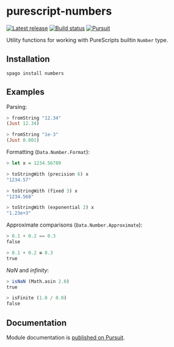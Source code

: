 # purescript-numbers

[![Latest release](http://img.shields.io/github/release/purescript/purescript-prelude.svg)](https://github.com/purescript/purescript-prelude/releases)
[![Build status](https://github.com/purescript/purescript-prelude/workflows/CI/badge.svg?branch=master)](https://github.com/purescript/purescript-prelude/actions?query=workflow%3ACI+branch%3Amaster)
[![Pursuit](https://pursuit.purescript.org/packages/purescript-prelude/badge)](https://pursuit.purescript.org/packages/purescript-prelude)

Utility functions for working with PureScripts builtin `Number` type.

## Installation

```
spago install numbers
```

## Examples

Parsing:

```purs
> fromString "12.34"
(Just 12.34)

> fromString "1e-3"
(Just 0.001)
```

Formatting (`Data.Number.Format`):

```purs
> let x = 1234.56789

> toStringWith (precision 6) x
"1234.57"

> toStringWith (fixed 3) x
"1234.568"

> toStringWith (exponential 2) x
"1.23e+3"
```

Approximate comparisons (`Data.Number.Approximate`):

```purs
> 0.1 + 0.2 == 0.3
false

> 0.1 + 0.2 ≅ 0.3
true
```

_NaN_ and _infinity_:

```purs
> isNaN (Math.asin 2.0)
true

> isFinite (1.0 / 0.0)
false
```

## Documentation

Module documentation is [published on Pursuit](http://pursuit.purescript.org/packages/purescript-numbers).
